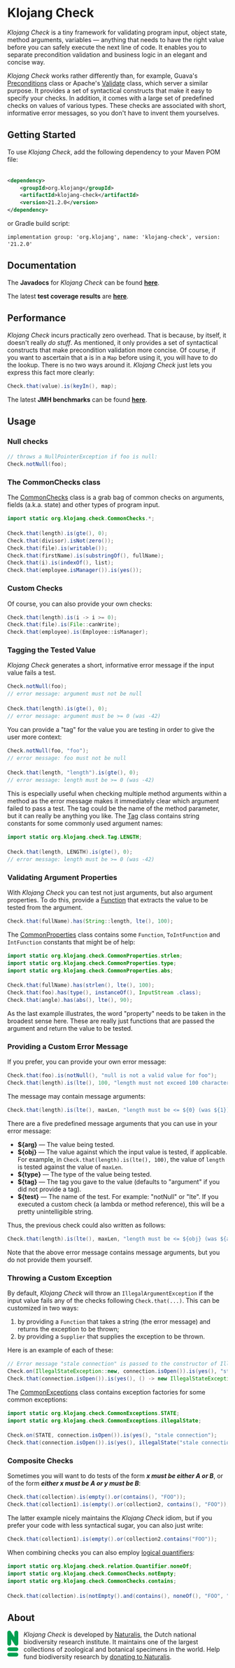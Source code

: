 # Klojang Check

<i>Klojang Check</i> is a tiny framework for validating program input, object state,
method arguments, variables &#8212; anything that needs to have the right value before
you can safely execute the next line of code. It enables you to separate precondition 
validation and business logic in an elegant and concise way.

<i>Klojang Check</i> works rather differently than, for example,
Guava's [Preconditions](https://guava.dev/releases/19.0/api/docs/com/google/common/base/Preconditions.html)
class or
Apache's [Validate](https://commons.apache.org/proper/commons-lang/apidocs/org/apache/commons/lang3/Validate.html)
class, which server a similar purpose. It provides a set of syntactical constructs that 
make it easy to specify your checks. In addition, it comes with a large set of predefined
checks on values of various types. These checks are associated with short, informative 
error messages, so you don't have to invent them yourselves.

## Getting Started

To use <i>Klojang Check</i>, add the following dependency to your Maven POM file:

```xml

<dependency>
    <groupId>org.klojang</groupId>
    <artifactId>klojang-check</artifactId>
    <version>21.2.0</version>
</dependency>
```

or Gradle build script:

```
implementation group: 'org.klojang', name: 'klojang-check', version: '21.2.0'
```

## Documentation

The **Javadocs** for <i>Klojang Check</i> can be
found **[here](https://klojang4j.github.io/klojang-check/api)**.

The latest **test coverage results**
are **[here](https://klojang4j.github.io/klojang-check/coverage)**.

## Performance

<i>Klojang Check</i> incurs practically zero
overhead. That is because, by itself, it doesn't really _do stuff_. As mentioned, it only
provides a set of syntactical constructs that make precondition validation more concise.
Of course, if you want to ascertain that a is in a `Map` before using it, you will have to
do the lookup. There is no two ways around it. <i>Klojang Check</i> just lets you express
this fact more clearly:

```java
Check.that(value).is(keyIn(), map);
```

The latest **JMH benchmarks** can be found
**[here](https://github.com/klojang4j/klojang-check-jmh)**.

## Usage

### Null checks

```java
// throws a NullPointerException if foo is null:
Check.notNull(foo);
```

### The CommonChecks class

The [CommonChecks](https://klojang4j.github.io/klojang-check/api/org.klojang.check/org/klojang/check/CommonChecks.html)
class is a grab bag of common checks on arguments, fields (a.k.a. state) and other types
of program input.

```java
import static org.klojang.check.CommonChecks.*;

Check.that(length).is(gte(), 0);
Check.that(divisor).isNot(zero());
Check.that(file).is(writable());
Check.that(firstName).is(substringOf(), fullName);
Check.that(i).is(indexOf(), list);
Check.that(employee.isManager()).is(yes());
```

### Custom Checks

Of course, you can also provide your own checks:

```java
Check.that(length).is(i -> i >= 0);
Check.that(file).is(File::canWrite);
Check.that(employee).is(Employee::isManager);
```

### Tagging the Tested Value

<i>Klojang Check</i> generates a short, informative error message if the input value fails
a test.

```java
Check.notNull(foo);
// error message: argument must not be null

Check.that(length).is(gte(), 0);
// error message: argument must be >= 0 (was -42)
```

You can provide a "tag" for the value you are testing in order to give the user more 
context:

```java
Check.notNull(foo, "foo");
// error message: foo must not be null

Check.that(length, "length").is(gte(), 0);
// error message: length must be >= 0 (was -42)
```

This is especially useful when checking multiple method arguments within a method as the
error message makes it immediately clear which argument failed to pass a test. The tag
could be the name of the method parameter, but it can really be anything you like. The 
[Tag](https://klojang4j.github.io/klojang-check/api/org.klojang.check/org/klojang/check/Tag.html)
class contains string constants for some commonly used argument names:

```java
import static org.klojang.check.Tag.LENGTH;

Check.that(length, LENGTH).is(gte(), 0);
// error message: length must be >= 0 (was -42)
```

### Validating Argument Properties

With <i>Klojang Check</i> you can test not just arguments, but also argument properties.
To do this, provide
a [Function](https://download.java.net/java/early_access/panama/docs/api/java.base/java/util/function/Function.html)
that extracts the value to be tested from the argument.

```java
Check.that(fullName).has(String::length, lte(), 100);
```

The [CommonProperties](https://klojang4j.github.io/klojang-check/api/org.klojang.check/org/klojang/check/CommonProperties.html)
class contains some `Function`, `ToIntFunction` and `IntFunction` constants that might be
of help:

```java
import static org.klojang.check.CommonProperties.strlen;
import static org.klojang.check.CommonProperties.type;
import static org.klojang.check.CommonProperties.abs;

Check.that(fullName).has(strlen(), lte(), 100);
Check.that(foo).has(type(), instanceOf(), InputStream .class);
Check.that(angle).has(abs(), lte(), 90);
```

As the last example illustrates, the word "property" needs to be taken in the broadest
sense here. These are really just functions that are passed the argument and return the
value to be tested.

### Providing a Custom Error Message

If you prefer, you can provide your own error message:

```java
Check.that(foo).is(notNull(), "null is not a valid value for foo");
Check.that(length).is(lte(), 100, "length must not exceed 100 characters");
```

The message may contain message arguments:

```java
Check.that(length).is(lte(), maxLen, "length must be <= ${0} (was ${1})", maxLen, length);
```

There are a five predefined message arguments that you can use in your error message:

- **${arg}** &#8212; The value being tested.
- **${obj}** &#8212; The value against which the input value is tested, if applicable. For
  example, in `Check.that(length).is(lte(), 100)`, the value of `length` is tested against
  the value of `maxLen`.
- **${type}** &#8212; The type of the value being tested.
- **${tag}** &#8212; The tag you gave to the value (defaults to "argument" if you did not provide a tag).
- **${test}** &#8212; The name of the test. For example: "notNull" or "lte". If you
  executed a custom check (a lambda or method reference), this will be a pretty
  unintelligible string.

Thus, the previous check could also written as follows:

```java
Check.that(length).is(lte(), maxLen, "length must be <= ${obj} (was ${arg})");
```

Note that the above error message contains message arguments, but you do not provide them
yourself.

### Throwing a Custom Exception

By default, <i>Klojang Check</i> will throw an `IllegalArgumentException` if the input
value fails any of the checks following `Check.that(...)`. This can be customized in two
ways:

1. by providing a `Function` that takes a string (the error message) and returns the
   exception to be thrown;
2. by providing a `Supplier` that supplies the exception to be thrown.

Here is an example of each of these:

```java
// Error message "stale connection" is passed to the constructor of IllegalStateException:
Check.on(IllegalStateException::new, connection.isOpen()).is(yes(), "stale connection");
Check.that(connection.isOpen()).is(yes(), () -> new IllegalStateException("stale connection"));
```

The [CommonExceptions](https://klojang4j.github.io/klojang-check/api/org.klojang.check/org/klojang/check/CommonExceptions.html)
class contains exception factories for some common exceptions:

```java
import static org.klojang.check.CommonExceptions.STATE;
import static org.klojang.check.CommonExceptions.illegalState;

Check.on(STATE, connection.isOpen()).is(yes(), "stale connection");
Check.that(connection.isOpen()).is(yes(), illegalState("stale connection"));
```

### Composite Checks

Sometimes you will want to do tests of the form _**x must be either A or B**_, or of the
form
_**either x must be A or y must be B**_:

```java
Check.that(collection).is(empty().or(contains(), "FOO"));
Check.that(collection1).is(empty().or(collection2, contains(), "FOO"));
```

The latter example nicely maintains the <i>Klojang Check</i> idiom, but if you prefer
your code with less syntactical sugar, you can also just write:

```java
Check.that(collection1).is(empty().or(collection2.contains("FOO"));
```

When combining checks you can also employ
[logical quantifiers](https://klojang4j.github.io/klojang-check/api/org.klojang.check/org/klojang/check/relation/Quantifier.html):

```java
import static org.klojang.check.relation.Quantifier.noneOf;
import static org.klojang.check.CommonChecks.notEmpty;
import static org.klojang.check.CommonChecks.contains;

Check.that(collection).is(notEmpty().and(contains(), noneOf(), "FOO", "BAR"));
```

## About

<img src="docs/logo-groen.png" style="float:left;width:5%;padding:0 12px 12px 0" />

<i>Klojang Check</i> is developed by [Naturalis](https://www.naturalis.nl/en), the
Dutch national biodiversity research institute. It maintains one of the largest
collections of zoological and botanical specimens in the world. Help fund biodiversity
research by
[donating to Naturalis](https://www.naturalis.nl/over-ons/steun-naturalis/doneren).





